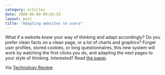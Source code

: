 ```yaml
---
category: articles
date: 2008-06-09 09:42:53
layout: post
title: "Adapting websites to users"
---
```


<p>What if a website <i>knew</i> your way of thinking and adapt accordingly? Do you prefer clean facts on a clean page, or a lot of charts and graphics? Forget user profiles, stored cookies, or long questionnaires, this new system will work by watching the first clicks you do, and adapting the next pages to your style of thinking. Interested? Read <a href="http://web.mit.edu/hauser/www/Papers/Hauser_Urban_Liberali_Braun_Website_Morphing_May_2008.pdf">the paper</a>.</p><p>Via <a href="http://www.technologyreview.com/Biztech/20872/">Technology Review</a>
